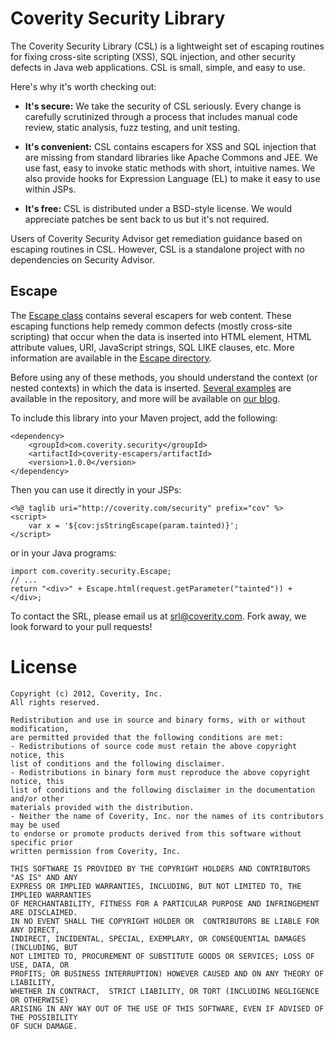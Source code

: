 # Coverity Security Library
The Coverity Security Library (CSL) is a lightweight set of escaping routines for fixing cross-site scripting (XSS), SQL injection, and other security defects in Java web applications.  CSL is small, simple, and easy to use.

Here's why it's worth checking out:

* **It's secure:** We take the security of CSL seriously. Every change is carefully scrutinized through a process that includes manual code review, static analysis, fuzz testing, and unit testing.

* **It's convenient:** CSL contains escapers for XSS and SQL injection that are missing from standard libraries like Apache Commons and JEE.  We use fast, easy to invoke static methods with short, intuitive names.  We also provide hooks for Expression Language (EL) to make it easy to use within JSPs.

* **It's free:** CSL is distributed under a BSD-style license.  We would appreciate patches be sent back to us but it's not required.

Users of Coverity Security Advisor get remediation guidance based on escaping routines in CSL.  However, CSL is a standalone project with no dependencies on Security Advisor.


## Escape

The [Escape class](https://github.com/coverity/coverity-security-library/tree/master/coverity-escapers) contains several escapers for web content. These escaping functions help remedy common defects (mostly cross-site scripting) that occur when the data is inserted into HTML element, HTML attribute values, URI, JavaScript strings, SQL LIKE clauses, etc. More information are available in the [Escape directory](https://github.com/coverity/coverity-security-library/tree/master/coverity-escapers).

Before using any of these methods, you should understand the context (or nested contexts) in which the data is inserted. [Several examples](https://github.com/coverity/coverity-security-library/tree/master/coverity-escapers/samples) are available in the repository, and more will be available on [our blog](https://communities.coverity.com/blogs/security).

To include this library into your Maven project, add the following:

    <dependency>
        <groupId>com.coverity.security</groupId>
        <artifactId>coverity-escapers/artifactId>
        <version>1.0.0</version>
    </dependency>

Then you can use it directly in your JSPs:

    <%@ taglib uri="http://coverity.com/security" prefix="cov" %>
    <script>
        var x = '${cov:jsStringEscape(param.tainted)}';
    </script>

or in your Java programs:

    import com.coverity.security.Escape;
    // ...
    return "<div>" + Escape.html(request.getParameter("tainted")) + </div>;

To contact the SRL, please email us at <srl@coverity.com>. Fork away, we look forward to your pull requests!

# License
    Copyright (c) 2012, Coverity, Inc. 
    All rights reserved.

    Redistribution and use in source and binary forms, with or without modification, 
    are permitted provided that the following conditions are met:
    - Redistributions of source code must retain the above copyright notice, this 
    list of conditions and the following disclaimer.
    - Redistributions in binary form must reproduce the above copyright notice, this
    list of conditions and the following disclaimer in the documentation and/or other
    materials provided with the distribution.
    - Neither the name of Coverity, Inc. nor the names of its contributors may be used
    to endorse or promote products derived from this software without specific prior 
    written permission from Coverity, Inc.
    
    THIS SOFTWARE IS PROVIDED BY THE COPYRIGHT HOLDERS AND CONTRIBUTORS "AS IS" AND ANY
    EXPRESS OR IMPLIED WARRANTIES, INCLUDING, BUT NOT LIMITED TO, THE IMPLIED WARRANTIES
    OF MERCHANTABILITY, FITNESS FOR A PARTICULAR PURPOSE AND INFRINGEMENT ARE DISCLAIMED.
    IN NO EVENT SHALL THE COPYRIGHT HOLDER OR  CONTRIBUTORS BE LIABLE FOR ANY DIRECT,
    INDIRECT, INCIDENTAL, SPECIAL, EXEMPLARY, OR CONSEQUENTIAL DAMAGES (INCLUDING, BUT
    NOT LIMITED TO, PROCUREMENT OF SUBSTITUTE GOODS OR SERVICES; LOSS OF USE, DATA, OR 
    PROFITS; OR BUSINESS INTERRUPTION) HOWEVER CAUSED AND ON ANY THEORY OF LIABILITY, 
    WHETHER IN CONTRACT,  STRICT LIABILITY, OR TORT (INCLUDING NEGLIGENCE OR OTHERWISE) 
    ARISING IN ANY WAY OUT OF THE USE OF THIS SOFTWARE, EVEN IF ADVISED OF THE POSSIBILITY 
    OF SUCH DAMAGE.
